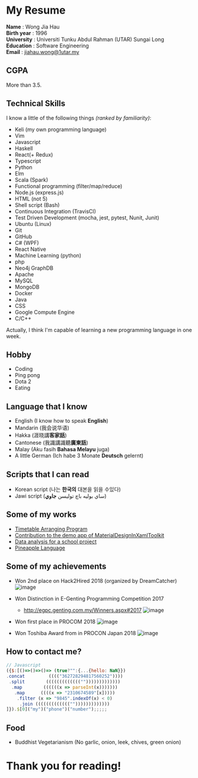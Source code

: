 # My Resume
**Name** : Wong Jia Hau  
**Birth year** : 1996  
**University** : Universiti Tunku Abdul Rahman (UTAR) Sungai Long  
**Education** : Software Engineering  
**Email** : jiahau.wong@1utar.my

## CGPA 
More than 3.5. 

## Technical Skills
I know a little of the following things _(ranked by familiarity)_:
- Keli (my own programming language)
- Vim
- Javascript
- Haskell
- React(+ Redux)
- Typescript
- Python 
- Elm
- Scala (Spark)
- Functional programming (filter/map/reduce)
- Node.js (express.js)
- HTML (not 5)
- Shell script (Bash) 
- Continuous Integration (TravisCI)
- Test  Driven Development (mocha, jest, pytest, Nunit, Junit)
- Ubuntu (Linux)
- Git
- GitHub
- C# (WPF)
- React Native
- Machine Learning (python)
- php
- Neo4j GraphDB
- Apache
- MySQL
- MongoDB
- Docker
- Java
- CSS
- Google Compute Engine
- C/C++

Actually, I think I'm capable of learning a new programming language in one week.

## Hobby
- Coding
- Ping pong
- Dota 2
- Eating

## Language that I know
- English (I know how to speak **English**)
- Mandarin (我会说华语)
- Hakka (涯晓講**客家話**)
- Cantonese (我識講識聽**廣東話**)
- Malay (Aku fasih **Bahasa Melayu** juga)
- A little German (Ich habe 3 Monate **Deutsch** gelernt)
## Scripts that I can read
- Korean script (나는 **한국의** 대본을 읽을 수있다)
- Jawi script (ساي بوليه باچ توليسن **جاوي**)


## Some of my works
- [Timetable Arranging Program](https://github.com/wongjiahau/ttap-web)
- [Contribution to the demo app of MaterialDesignInXamlToolkit](https://github.com/ButchersBoy/MaterialDesignInXamlToolkit/graphs/contributors)
- [Data analysis for a school project](https://github.com/fesvictor/TCLCPhase2)
- [Pineapple Language](https://github.com/wongjiahau/pineapple)

## Some of my achievements
- Won 2nd place on Hack2Hired 2018 (organized by DreamCatcher) 
![image](https://user-images.githubusercontent.com/23183656/40950150-1d823b24-68a4-11e8-8aee-9be5736b29d6.png)
- Won Distinction in E-Genting Programming Competition 2017
  - http://egpc.genting.com.my/Winners.aspx#2017
![image](https://user-images.githubusercontent.com/23183656/40950272-af4fecd6-68a4-11e8-8c99-5dd3b64ecd6e.png)
- Won first place in PROCOM 2018
![image](https://scontent.fkul13-1.fna.fbcdn.net/v/t1.0-9/38264122_995939143899156_3196469984880492544_n.jpg?_nc_cat=0&oh=5d7366c1201aefff17fb47a1c9d2755c&oe=5BC95F3F)

- Won Toshiba Award from in PROCON Japan 2018 
![image](https://user-images.githubusercontent.com/23183656/48177695-03c68c80-e351-11e8-9777-c82bd5f213e5.png)


## How to contact me?
```js
// Javascript
({$:[()=>()=>()=> (true?"":{...{hello: NaN}})
.concat         (((("362728294817560252"))))
 .split        ((((((((((((("")))))))))))))
  .map        ((((((x => parseInt(x)))))))
   .map      ((((x => "2310674589"[x]))))
    .filter (x => "9845".indexOf(x) < 0)
     .join ((((((((((((("")))))))))))))
]}).$[0]("my")("phone")("number");;;;;
```

## Food
- Buddhist Vegetarianism (No garlic, onion, leek, chives, green onion)

# Thank you for reading!
